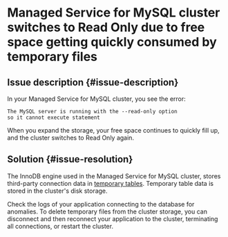 # Managed Service for MySQL cluster switches to Read Only due to free space getting quickly consumed by temporary files

## Issue description {#issue-description}

In your Managed Service for MySQL cluster, you see the error:

```
The MySQL server is running with the --read-only option
so it cannot execute statement
```

When you expand the storage, your free space continues to quickly fill up, and the cluster switches to Read Only again.

## Solution {#issue-resolution}

The InnoDB engine used in the Managed Service for MySQL cluster, stores third-party connection data in [temporary tables](https://dev.mysql.com/doc/refman/8.0/en/innodb-temporary-tablespace.html). Temporary table data is stored in the cluster's disk storage.

Check the logs of your application connecting to the database for anomalies. To delete temporary files from the cluster storage, you can disconnect and then reconnect your application to the cluster, terminating all connections, or restart the cluster.
